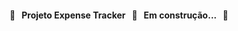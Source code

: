 <h4 align="center"> 🚧 &nbsp; Projeto Expense Tracker &nbsp; 🔨 &nbsp; Em construção... &nbsp; 🚧 </h4>